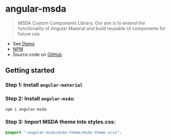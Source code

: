 # angular-msda
>MSDA Custom Components Library. Our aim is to extend the functionality of Angular Material and build reusable UI components for future use.

* See [Demo](https://mikheil-a.github.io/angular2-msda)
* [NPM](https://www.npmjs.com/package/angular-msda)
* Source code on [GitHub](https://github.com/Mikheil-A/angular2-msda)


## Getting started

### Step 1: Install `angular-material`

### Step 2: Install `angular-msda`:
```shell
npm i angular-msda
```

### Step 3: Import MSDA theme into styles.css:
```css
@import "~angular-msda/msda-theme/msda-theme.scss";
```
